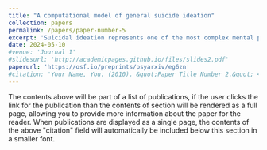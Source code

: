 ```yaml
---
title: "A computational model of general suicide ideation"
collection: papers
permalink: /papers/paper-number-5
excerpt: 'Suicidal ideation represents one of the most complex mental phenomena and poorly understood. This paper explores the psychic mechanisms of suicide ideation through a novel approach that combines computational methods with Lacanian psychoanalysis, specifically utilizing free energy principle (FEP). We begin by outlining foundational concepts of FEP and computational Lacanian psychoanalysis. Subsequently, we review contemporary theories of suicide thought including Interpersonal theory, Escape theory, and Lacanian and other psychoanalytic perspectives. We identify four components of suicidal ideation: symbolic suicide, imaginary suicide, desire for death, and passage of the act. A recurrent generative model is proposed that simulates suicidal impulses based on internal states and external events. We discuss enhancing the practical applicability and validating this theoretical model using real-world data like Social Readjustment Rating Scale and Personality Inventory for DSM-5 (PID-5). The predictive capability of our model is evaluating using an open-source dataset of PID-5 and Columbia Suicide Severity Rating Scale, achieving an AUC of 0.76, despite the absence of life event data. The model demonstrates the potential of generative psychometrics as a paradigm for integrating psychometric measurement with generative modeling of psychological phenomena. Further work should validate the model by incorporating external factors to refine its explanatory and predictive power. With continued development, this generative psychometric approach could provide new tools for better assessing, understanding, and treating suicidal ideation.'
date: 2024-05-10
#venue: 'Journal 1'
#slidesurl: 'http://academicpages.github.io/files/slides2.pdf'
paperurl: 'https://osf.io/preprints/psyarxiv/eg6zn'
#citation: 'Your Name, You. (2010). &quot;Paper Title Number 2.&quot; <i>Journal 1</i>. 1(2).'
---
```


The contents above will be part of a list of publications, if the user clicks the link for the publication than the contents of section will be rendered as a full page, allowing you to provide more information about the paper for the reader. When publications are displayed as a single page, the contents of the above "citation" field will automatically be included below this section in a smaller font.
